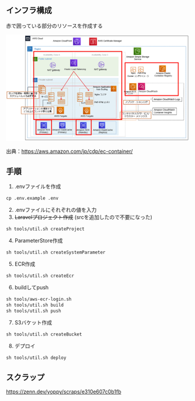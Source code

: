 ## インフラ構成
赤で囲っている部分のリソースを作成する

![Alt text](InfrastructureConfiguration.png)

出典：https://aws.amazon.com/jp/cdp/ec-container/

## 手順
1. .envファイルを作成
```
cp .env.example .env
```
2. .envファイルにそれぞれの値を入力
3. ~~Laravelプロジェクト作成~~ (srcを追加したので不要になった)
```
sh tools/util.sh createProject
```
4. ParameterStore作成
```
sh tools/util.sh createSystemParameter
```
5. ECR作成
```
sh tools/util.sh createEcr
```
6. buildしてpush
```
sh tools/aws-ecr-login.sh
sh tools/util.sh build
sh tools/util.sh push
```
7. S3バケット作成
```
sh tools/util.sh createBucket
```
8. デプロイ
```
sh tools/util.sh deploy
```



## スクラップ

https://zenn.dev/yoppy/scraps/e310e607c0b1fb
